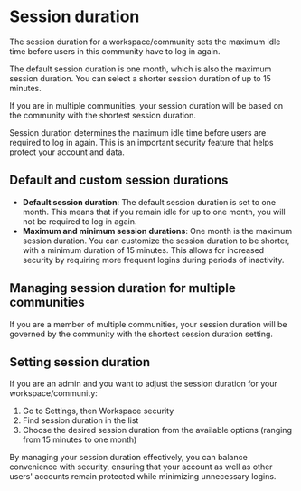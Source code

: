 # Session duration

The session duration for a workspace/community sets the maximum idle time before users in this community have to log in again.

The default session duration is one month, which is also the maximum session duration. You can select a shorter session duration of up to 15 minutes.

If you are in multiple communities, your session duration will be based on the community with the shortest session duration.

Session duration determines the maximum idle time before users are required to log in again. This is an important security feature that helps protect your account and data.

## Default and custom session durations

- **Default session duration**: The default session duration is set to one month. This means that if you remain idle for up to one month, you will not be required to log in again.
- **Maximum and minimum session durations**: One month is the maximum session duration. You can customize the session duration to be shorter, with a minimum duration of 15 minutes. This allows for increased security by requiring more frequent logins during periods of inactivity.

## Managing session duration for multiple communities

If you are a member of multiple communities, your session duration will be governed by the community with the shortest session duration setting. 

## Setting session duration

If you are an admin and you want to adjust the session duration for your workspace/community:

1. Go to Settings, then Workspace security 
2. Find session duration in the list 
3. Choose the desired session duration from the available options (ranging from 15 minutes to one month)

By managing your session duration effectively, you can balance convenience with security, ensuring that your account as well as other users' accounts remain protected while minimizing unnecessary logins.